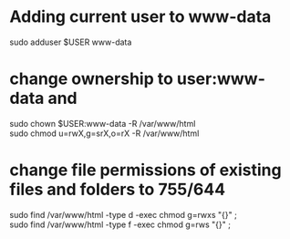 # Adding current user to www-data  
  sudo adduser $USER www-data  

# change ownership to user:www-data and  
  sudo chown $USER:www-data -R /var/www/html  
  sudo chmod u=rwX,g=srX,o=rX -R /var/www/html  

# change file permissions of existing files and folders to 755/644  
  sudo find /var/www/html -type d -exec chmod g=rwxs "{}" \;  
  sudo find /var/www/html -type f -exec chmod g=rws "{}" \;  

